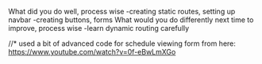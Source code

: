 What did you do well, process wise
-creating static routes, setting up navbar
-creating buttons, forms
What would you do differently next time to improve, process wise
-learn dynamic routing carefully

//\* used a bit of advanced code for schedule viewing form from here: https://www.youtube.com/watch?v=0f-eBwLmXGo
